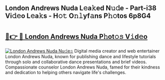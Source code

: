 ## London Andrews Nuda L𝚎a𝚔ed N𝚞𝚍e - Part-i38 Vi𝚍𝚎o L𝚎a𝚔s - H𝚘𝚝 O𝚗𝚕yf𝚊ns P𝚑𝚘tos 6p8G4

# <h2><a href="http://kfbtv5k.oniu.top/?m=London+Andrews+Nuda">🔗👉 🔴 London Andrews Nuda P𝚑ot𝚘𝚜 V𝚒d𝚎o</a></h2>

[![London Andrews Nuda Nu𝚍e𝚜](https://i.imgur.com/0qMVB7G.gif)](http://kfbtv5k.oniu.top/?m=London+Andrews+Nuda)
Digital media creator and web entertainer London Andrews Nuda, known for publishing dance and lifestyle tutorials through solo and collaborative dance presentations and brief videos. Compassionate counselor London Andrews Nuda, famed for their kindness and dedication to helping others navigate life's challenges.  
